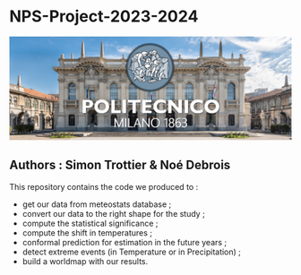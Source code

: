 # NPS-Project-2023-2024

<p align="center">
    <img src="./polimi.jpg" alt="drawing" width="800"/>
</p>

## Authors : Simon Trottier & Noé Debrois

This repository contains the code we produced to :
- get our data from meteostats database ;
- convert our data to the right shape for the study ;
- compute the statistical significance ;
- compute the shift in temperatures ;
- conformal prediction for estimation in the future years ;
- detect extreme events (in Temperature or in Precipitation) ;
- build a worldmap with our results.
